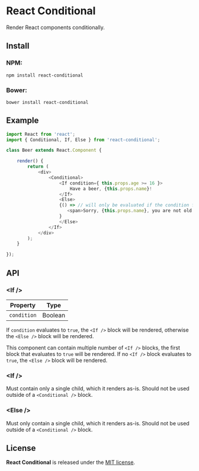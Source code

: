 
# React Conditional

Render React components conditionally.

## Install

### NPM:

    npm install react-conditional

### Bower:

    bower install react-conditional


## Example

```javascript
import React from 'react';
import { Conditional, If, Else } from 'react-conditional';

class Beer extends React.Component {

    render() {
        return (
            <div>
                <Conditional>
                    <If condition={ this.props.age >= 16 }>
                        Have a beer, {this.props.name}!
                    </If>
                    <Else>
                    {() => // will only be evaluated if the condition fails.
                       <span>Sorry, {this.props.name}, you are not old enough.</span>
                    }
                    </Else>
                </If>
            </div>
        );
    }

});
```


## API

### &lt;If /&gt;

| Property        | Type  |
| ------------- | ------- |
| `condition`   | Boolean |

If `condition` evaluates to `true`, the `<If />` block will be rendered, otherwise the `<Else />` block will be rendered.

This component can contain multiple number of `<If />` blocks, the first block that evaluates to `true` will be rendered. If no `<If />` block evaluates to `true`, the `<Else />` block will be rendered.

### &lt;If /&gt;
Must contain only a single child, which it renders as-is. Should not be used outside of a `<Conditional />` block.

### &lt;Else /&gt;
Must only contain a single child, which it renders as-is. Should not be used outside of a `<Conditional />` block.

## License

**React Conditional** is released under the [MIT license](http://romac.mit-license.org).

